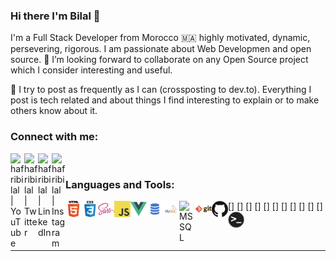 ### Hi there I'm Bilal 👋

I'm a Full Stack Developer from Morocco 🇲🇦 highly motivated, dynamic, persevering, rigorous. I am passionate about Web Developmen and open source. 🤗 I’m looking forward to collaborate on any Open Source project which I consider interesting and useful.

📒 I try to post as frequently as I can (crossposting to dev.to). Everything I post is tech related and about things I find interesting to explain or to make others know about it.

<!--
**hafribilal/hafribilal** is a ✨ _special_ ✨ repository because its `README.md` (this file) appears on your GitHub profile.

[![Twitter Follow](https://img.shields.io/twitter/follow/hafribilal?color=1DA1F2&logo=twitter&style=for-the-badge)](https://twitter.com/intent/follow?original_referer=https%3A%2F%2Fgithub.com%2FcodeSTACKr&screen_name=hafribilal)

## I'm a Developer, and Graphic Designer!!

Here are some ideas to get more close view to me:

- 🔭 I’m currently working on ...
- 🌱 I’m currently learning everything 🤣
- 👯 I’m looking to collaborate on UI/UX Designers
- 🤔 I’m looking for help with Laravel project
- 💬 Ask me about .Net framework
- 📫 How to reach me: @hafribilal the same username in all social media platforms
- 🥅 2020 Goals: Contribute more to Open Source projects
- ⚡ Fun fact: I love to draw and play guitar / drums
-->

### Connect with me:

[<img align="left" alt="hafribilal | YouTube" width="22px" src="https://cdn.jsdelivr.net/npm/simple-icons@v3/icons/youtube.svg" />][youtube]
[<img align="left" alt="hafribilal | Twitter" width="22px" src="https://cdn.jsdelivr.net/npm/simple-icons@v3/icons/twitter.svg" />][twitter]
[<img align="left" alt="hafribilal | LinkedIn" width="22px" src="https://cdn.jsdelivr.net/npm/simple-icons@v3/icons/linkedin.svg" />][linkedin]
[<img align="left" alt="hafribilal | Instagram" width="22px" src="https://cdn.jsdelivr.net/npm/simple-icons@v3/icons/instagram.svg" />][instagram]

<br />

### Languages and Tools:

[<img align="left" alt="HTML5" width="26px" src="https://raw.githubusercontent.com/github/explore/80688e429a7d4ef2fca1e82350fe8e3517d3494d/topics/html/html.png" />]
[<img align="left" alt="CSS3" width="26px" src="https://raw.githubusercontent.com/github/explore/80688e429a7d4ef2fca1e82350fe8e3517d3494d/topics/css/css.png" />]
[<img align="left" alt="Sass" width="26px" src="https://raw.githubusercontent.com/github/explore/80688e429a7d4ef2fca1e82350fe8e3517d3494d/topics/sass/sass.png" />]
[<img align="left" alt="JavaScript" width="26px" src="https://raw.githubusercontent.com/github/explore/80688e429a7d4ef2fca1e82350fe8e3517d3494d/topics/javascript/javascript.png" />]
[<img align="left" alt="Vue" width="26px" src="https://raw.githubusercontent.com/github/explore/80688e429a7d4ef2fca1e82350fe8e3517d3494d/topics/vue/vue.png" />]
[<img align="left" alt="SQL" width="26px" src="https://raw.githubusercontent.com/github/explore/80688e429a7d4ef2fca1e82350fe8e3517d3494d/topics/sql/sql.png" />]
[<img align="left" alt="MySQL" width="26px" src="https://raw.githubusercontent.com/github/explore/80688e429a7d4ef2fca1e82350fe8e3517d3494d/topics/mysql/mysql.png" />]
[<img align="left" alt="MSSQL" width="26px" src="https://raw.githubusercontent.com/github/explore/80688e429a7d4ef2fca1e82350fe8e3517d3494d/topics/mssql/mssql.png" />]
[<img align="left" alt="Git" width="26px" src="https://raw.githubusercontent.com/github/explore/80688e429a7d4ef2fca1e82350fe8e3517d3494d/topics/git/git.png" />]
[<img align="left" alt="GitHub" width="26px" src="https://raw.githubusercontent.com/github/explore/78df643247d429f6cc873026c0622819ad797942/topics/github/github.png" />]
[<img align="left" alt="Terminal" width="26px" src="https://raw.githubusercontent.com/github/explore/80688e429a7d4ef2fca1e82350fe8e3517d3494d/topics/terminal/terminal.png" />]

<br />
<br />

---

[website]: https://hafribilal.com
[twitter]: https://twitter.com/hafribilal
[youtube]: https://youtube.com/bilalhafri
[instagram]: https://instagram.com/hafribilal
[linkedin]: https://linkedin.com/in/hafribilal
